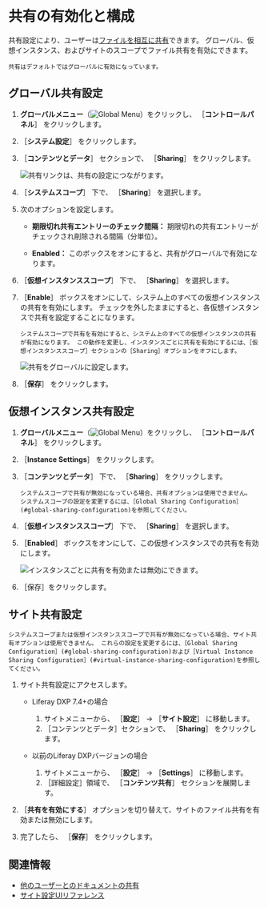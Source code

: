 # 共有の有効化と構成

共有設定により、ユーザーは[ファイルを相互に共有](./sharing-documents-with-other-users.md)できます。 グローバル、仮想インスタンス、およびサイトのスコープでファイル共有を有効にできます。

```{note}
共有はデフォルトではグローバルに有効になっています。
```

<a name="グローバル共有設定" />

## グローバル共有設定

1. **グローバルメニュー**（![Global Menu](../../../../images/icon-applications-menu.png)）をクリックし、 ［**コントロールパネル**］ をクリックします。
1. ［**システム設定**］ をクリックします。
1. ［**コンテンツとデータ**］ セクションで、 ［**Sharing**］ をクリックします。

    ![共有リンクは、共有の設定につながります。](./enabling-and-configuring-sharing/images/02.png)

1. ［**システムスコープ**］ 下で、 ［**Sharing**］ を選択します。
1. 次のオプションを設定します。

    - **期限切れ共有エントリーのチェック間隔：** 期限切れの共有エントリーがチェックされ削除される間隔（分単位）。

    - **Enabled：** このボックスをオンにすると、共有がグローバルで有効になります。

1. ［**仮想インスタンススコープ**］ 下で、 ［**Sharing**］ を選択します。
1. ［**Enable**］ ボックスをオンにして、システム上のすべての仮想インスタンスの共有を有効にします。 チェックを外したままにすると、各仮想インスタンスで共有を設定することになります。

    ```{note}
    システムスコープで共有を有効にすると、システム上のすべての仮想インスタンスの共有が有効になります。 この動作を変更し、インスタンスごとに共有を有効にするには、［仮想インスタンススコープ］セクションの［Sharing］オプションをオフにします。
    ```

    ![共有をグローバルに設定します。](./enabling-and-configuring-sharing/images/03.png)

1. ［**保存**］ をクリックします。

<a name="仮想インスタンス共有設定" />

## 仮想インスタンス共有設定

1. **グローバルメニュー**（![Global Menu](../../../../images/icon-applications-menu.png)）をクリックし、 ［**コントロールパネル**］ をクリックします。
1. ［**Instance Settings**］ をクリックします。
1. ［**コンテンツとデータ**］ 下で、 ［**Sharing**］ をクリックします。

    ```{note}
    システムスコープで共有が無効になっている場合、共有オプションは使用できません。 システムスコープの設定を変更するには、［Global Sharing Configuration］(#global-sharing-configuration)を参照してください。
    ```

1. ［**仮想インスタンススコープ**］ 下で、 ［**Sharing**］ を選択します。
1. ［**Enabled**］ ボックスをオンにして、この仮想インスタンスでの共有を有効にします。

   ![インスタンスごとに共有を有効または無効にできます。](./enabling-and-configuring-sharing/images/04.png)

1. ［保存］</em>をクリックします。

<a name="サイト共有設定" />

## サイト共有設定

```{note}
システムスコープまたは仮想インスタンススコープで共有が無効になっている場合、サイト共有オプションは使用できません。 これらの設定を変更するには、［Global Sharing Configuration］(#global-sharing-configuration)および［Virtual Instance Sharing Configuration］(#virtual-instance-sharing-configuration)を参照してください。
```

1. サイト共有設定にアクセスします。

   - Liferay DXP 7.4+の場合

      1. サイトメニューから、 ［**設定**］ &rarr; ［**サイト設定**］ に移動します。
      1. ［コンテンツとデータ］セクションで、 ［**Sharing**］ をクリックします。

   - 以前のLiferay DXPバージョンの場合

      1. サイトメニューから、 ［**設定**］ &rarr; ［**Settings**］ に移動します。
      1. ［詳細設定］領域で、 ［**コンテンツ共有**］ セクションを展開します。

1. ［**共有を有効にする**］ オプションを切り替えて、サイトのファイル共有を有効または無効にします。

1. 完了したら、 ［**保存**］ をクリックします。

<a name="関連情報" />

## 関連情報

- [他のユーザーとのドキュメントの共有](./sharing-documents-with-other-users.md)
- [サイト設定UIリファレンス](../../../../site-building/site-settings/site-settings-ui-reference.md)
